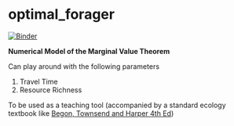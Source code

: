 # optimal_forager
[![Binder](https://mybinder.org/badge_logo.svg)](https://mybinder.org/v2/gh/shivChitinous/optimal_forager/master)

__Numerical Model of the Marginal Value Theorem__


Can play around with the following parameters
1. Travel Time
2. Resource Richness

To be used as a teaching tool (accompanied by a standard ecology textbook like [Begon, Townsend and Harper 4th Ed](https://www.wiley.com/en-us/Ecology%3A+From+Individuals+to+Ecosystems%2C+4th+Edition-p-9781405111171))

